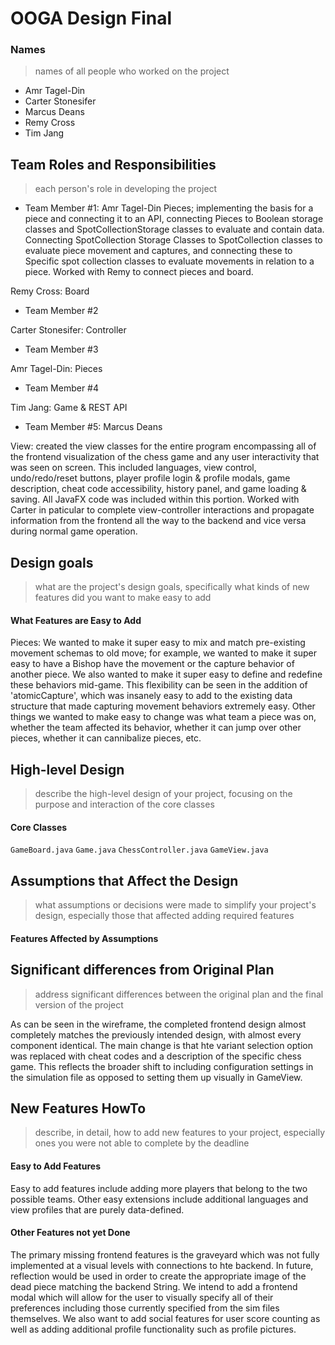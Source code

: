 # OOGA Design Final

### Names
> names of all people who worked on the project

* Amr Tagel-Din
* Carter Stonesifer
* Marcus Deans
* Remy Cross
* Tim Jang

## Team Roles and Responsibilities
> each person's role in developing the project

* Team Member #1: Amr Tagel-Din Pieces; implementing the basis for a piece and connecting it to an
  API, connecting Pieces to Boolean storage classes and SpotCollectionStorage classes to evaluate
  and contain data. Connecting SpotCollection Storage Classes to SpotCollection classes to evaluate
  piece movement and captures, and connecting these to Specific spot collection classes to evaluate
  movements in relation to a piece. Worked with Remy to connect pieces and board.

Remy Cross: Board

* Team Member #2

Carter Stonesifer: Controller

* Team Member #3

Amr Tagel-Din: Pieces

* Team Member #4

Tim Jang: Game & REST API

* Team Member #5: Marcus Deans

View: created the view classes for the entire program encompassing all of the frontend visualization
of the chess game and any user interactivity that was seen on screen. This included languages, view
control, undo/redo/reset buttons, player profile login & profile modals, game description, cheat
code accessibility, history panel, and game loading & saving. All JavaFX code was included within
this portion. Worked with Carter in paticular to complete view-controller interactions and propagate
information from the frontend all the way to the backend and vice versa during normal game
operation.

## Design goals
> what are the project's design goals, specifically what kinds of new features did you want to make easy to add
#### What Features are Easy to Add
Pieces: We wanted to make it super easy to mix and match pre-existing movement schemas to old move;
for example, we wanted to make it super easy to have a Bishop have the movement or the capture
behavior of another piece. We also wanted to make it super easy to define and redefine these
behaviors mid-game. This flexibility can be seen in the addition of 'atomicCapture', which was
insanely easy to add to the existing data structure that made capturing movement behaviors extremely
easy. Other things we wanted to make easy to change was what team a piece was on, whether the team
affected its behavior, whether it can jump over other pieces, whether it can cannibalize pieces,
etc.

## High-level Design
> describe the high-level design of your project, focusing on the purpose and interaction of the core classes

#### Core Classes
```GameBoard.java```
```Game.java```
```ChessController.java```
```GameView.java```

## Assumptions that Affect the Design
> what assumptions or decisions were made to simplify your project's design, especially those that affected adding required features
#### Features Affected by Assumptions

## Significant differences from Original Plan

> address significant differences between the original plan and the final version of the project

As can be seen in the wireframe, the completed frontend design almost completely matches the
previously intended design, with almost every component identical. The main change is that hte
variant selection option was replaced with cheat codes and a description of the specific chess game.
This reflects the broader shift to including configuration settings in the simulation file as
opposed to setting them up visually in GameView.

## New Features HowTo

> describe, in detail, how to add new features to your project, especially ones you were not able to complete by the deadline

#### Easy to Add Features

Easy to add features include adding more players that belong to the two possible teams. Other easy
extensions include additional languages and view profiles that are purely data-defined.

#### Other Features not yet Done

The primary missing frontend features is the graveyard which was not fully implemented at a visual
levels with connections to hte backend. In future, reflection would be used in order to create the
appropriate image of the dead piece matching the backend String. We intend to add a frontend modal
which will allow for the user to visually specify all of their preferences including those currently
specified from the sim files themselves. We also want to add social features for user score counting
as well as adding additional profile functionality such as profile pictures.

